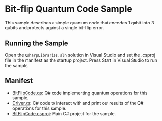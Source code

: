 ﻿# Bit-flip Quantum Code Sample #

This sample describes a simple quantum code that encodes 1 qubit into 3 qubits and protects against a single bit-flip error. 

## Running the Sample ##

Open the `QsharpLibraries.sln` solution in Visual Studio and set the .csproj file in the manifest as the startup project.
Press Start in Visual Studio to run the sample.

## Manifest ##

- [BitFlipCode.qs](./BitFlipCode.qs): Q# code implementing quantum operations for this sample.
- [Driver.cs](./Driver.cs): C# code to interact with and print out results of the Q# operations for this sample.
- [BitFlipCode.csproj](./BitFlipCode.csproj): Main C# project for the sample.

